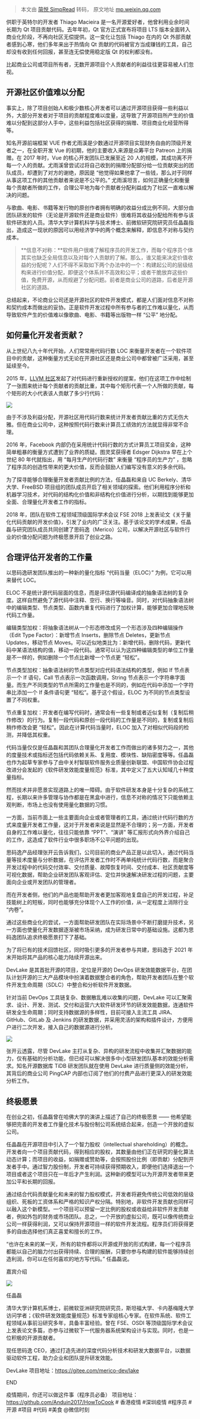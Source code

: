 > 本文由 [简悦 SimpRead](http://ksria.com/simpread/) 转码， 原文地址 [mp.weixin.qq.com](https://mp.weixin.qq.com/s/AJaW_3t4mHMnYCVg1Az2Hg)

供职于英特尔的开发者 Thiago Macieira 是一名开源爱好者，他曾利用业余时间长期为 Qt 项目贡献代码。去年年初，Qt 官方正式宣布将项目 LTS 版本全面转入商业化阶段，不再向社区无偿提供。这一变化让包括 Thiago 在内的 Qt 外部贡献者感到心寒，他们多年来出于热情向 Qt 贡献的代码被官方当成赚钱的工具，自己却没有收到任何回报，甚至连无偿使用稳定版 Qt 的权利都没有。

比起商业公司或项目所有者，无数开源项目个人贡献者的利益往往更容易被人们忽视。

**开源社区价值难以分配**
--------------

事实上，除了项目创始人和极少数核心开发者可以通过开源项目获得一些利益以外，大部分开发者对于项目的贡献程度难以度量，这导致了开源项目所产生的价值难以分配到这部分人手中，这些利益包括社区获得的捐赠、项目商业化经营所得等。

知名开源前端框架 VUE 作者尤雨溪是少数通过开源项目实现财务自由的顶级开发者之一，在全职开发 Vue 的初期，他的主要收入来源是众筹平台 Patreon 上的捐赠。在 2017 年时，Vue 的核心开发团队已发展至近 20 人的规模，其成功离不开每一个人的贡献。尤雨溪曾尝试过将自己收到的捐赠分配部分给一位贡献突出的团队成员，却遭到了对方的谢绝，原因是 “他觉得如果他拿了一些钱，那么对于同样从事这项工作的其他贡献者来说是不公平的。” 尤雨溪坦言，如何正确量化和衡量每个贡献者所做的工作，合理公平地为每个贡献者分配利益成为了社区一直难以解决的问题。

与歌曲、电影、书籍等发行物的原创作者拥有明确的收益分成比例不同，大部分由团队研发的软件（无论是开源软件还是商业软件）很难将其收益分配给所有参与该软件研发的人员。清华大学计算机科学与技术博士、前微软研究院研究员任晶磊指出，造成这一现状的原因可以用经济学中的两个概念来解释，即信息不对称与契约成本。

> **信息不对称：**软件用户很难了解程序员的开发工作，而每个程序员个体其实也缺乏全局信息以及对每个人贡献的了解。那么，谁又能来决定价值收益的分配呢？人们不得不采取如下两个办法中的一个：构建起公司的层级结构来进行价值分配，即便这个体系并不高效和公平；或者干脆放弃这些价值，免费开源，从而规避了分配问题。前者是商业公司的道路，后者是开源社区的道路。

总结起来，不论商业公司还是开源社区的软件开发模式，都是人们面对信息不对称和契约成本而做出的妥协。正是软件开发过程中所有参与者的工作难以量化，从而导致软件产生的价值难以像歌曲、电影、书籍等出版物一样 “公平” 地分配。

**如何量化开发者贡献？**
--------------

从上世纪八九十年代开始，人们常常用代码行数 LOC 来衡量开发者在一个软件项目中的贡献，这种衡量方式无论在开源社区还是商业公司中都曾被广泛采用，甚至延续至今。

2015 年，[LLVM 社区](http://mp.weixin.qq.com/s?__biz=MjM5NzM0MjcyMQ==&mid=2650131123&idx=5&sn=c0ccf93e97ae29303b1bc17205594297&chksm=beda11dd89ad98cb46c7b41a403626d5a8e2c5bd72a5fc47869b1b51c4b2e952e3900bd209be&scene=21#wechat_redirect)发起了对代码进行重新授权的提案，他们在这项工作中绘制了一张图来统计每个贡献者的贡献比重，其中每个矩形代表一个人所做的贡献，每个矩形的大小代表该人贡献了多少行代码：

![](https://mmbiz.qpic.cn/mmbiz_png/dkwuWwLoRK9KGCx2k5wIDoMTcicf460QiaMojdBxubUy2BlCamZriaj6mcSf2SjeSKepAOdW1bZrQicLRNiawfQlrHw/640?wx_fmt=png)

由于不涉及利益分配，开源社区用代码行数来统计开发者贡献比重的方式无伤大雅。但在商业公司中，这种按照代码行数来计算员工绩效的方法就显得非常不合理。

2016 年，Facebook 内部仍在采用统计代码行数的方式计算员工项目奖金，这种简单粗暴的衡量方式遭到了业界的质疑。图灵奖获得者 Edsger Dijkstra 早在上个世纪 80 年代就指出，用 “每月生产的代码行数” 来衡量 “程序员的生产力” ，忽略了程序员的创造性带来的更大价值，反而会鼓励人们编写没有意义的多余代码。

为了探寻能够合理衡量开发者贡献比例的方法，任晶磊和来自 UC Berkely、清华大学、FreeBSD 项目组的团队成员开启了相关领域的探索。他们利用程序分析和机器学习技术，对代码的结构化价值和非结构化价值进行分析，以期找到能够更加全面、合理量化开发者工作的指标。

2018 年，团队在软件工程领域顶级国际学术会议 FSE 2018 上发表论文《关于量化代码贡献的开发价值》，引发了业内的广泛关注。基于该论文的学术成果，任晶磊与研究团队成员共同创建了思码逸（Merico）公司，以解决开源社区与软件行业的价值分配问题为终极愿景开启了创业之路。

**合理评估开发者的工作量**
---------------

以思码逸研发团队推出的一种新的量化指标 “代码当量（ELOC）” 为例，它可以用来替代 LOC。

ELOC 不是统计源代码层面的信息，而是评估源代码编译成的抽象语法树的复杂度。这样自然避免了源代码中注释、空行、换行等噪音。同时，对代码抽象语法树中的编辑类型、节点类型、函数内重复代码进行了加权计算，能够更加合理地反映代码工作量。

编辑类型加权：将抽象语法树从一个形态修改成另一个形态涉及四种编辑操作（Edit Type Factor）：新增节点 Inserts，删除节点 Deletes，更新节点 Updates，移动节点 Moves。可以近似地类比为：新增代码，删除代码，更新代码中某语法结构的值，移动一段代码。通常可以认为这四种编辑类型的单位工作量是不一样的，例如删除一个节点比新增一个节点更 “轻松”。

节点类型加权：抽象语法树的节点类型对应代码语法结构的类型，例如 If 节点表示一个 If 语句，Call 节点表示一次函数调用，String 节点表示一个字符串字面量。而生产不同类型的节点所需的工作量也是不同的，例如在代码中添加一个字符串比添加一个 If 条件语句更 “轻松”。基于这个假设，ELOC 为不同的节点类型设置了不同权重。

节点重复加权：开发者在编写代码时，通常会有一些复制或者近似复制（复制后稍作修改）的行为。复制一段代码和原创一段代码的工作量是不同的，复制或复制后稍作修改会更 “轻松”。因此在计算代码当量时，ELOC 加入了对相似代码段的检测，并降低其权重。

代码当量仅仅是任晶磊和其团队合理量化开发者工作而做出的诸多努力之一，其他的度量技术或指标还包括代码依赖关系、复用度、模块性、缺陷密度等等。任晶磊也作为起草专家参与了由中关村智联软件服务业质量创新联盟、中国软件协会过程改进分会发起的《软件研发效能度量规范》标准，其中定义了五大认知域几十种度量指标。

然而技术并非愿景实现道路上的唯一障碍。由于软件研发本身是十分复杂的系统工程，长期以来许多管理与协作都是在黑盒中进行，信息不对称的情况下只能依赖主观判断，市场上也没有使用量化数据的习惯。

一方面，当前市面上一些主要面向企业或者管理者的工具，通过统计代码行数的方式来度量开发者工作量，这对于开发者来说是显然是不合理的；另一方面，开发者自身的工作难以量化，往往只能依靠 “PPT”、“演讲” 等汇报形式向外界介绍自己的工作，这造成了软件行业中很多职场不公平问题的出现。

思码逸产品经理张开云告诉我们，公司目前的商业产品正是以此切入，通过代码当量等技术度量与分析数据，在评估开发者工作时不再单纯统计代码行数，而是聚合开发过程中的代码交付效率、交付质量、故障恢复时间、交付成本、社区贡献度等可视化数据，帮助企业研发团队客观评估、定位并快速解决研发过程的问题，主要面向企业或开发团队的管理者。

而在开发者侧，他们的产品也能帮助开发者更加客观地复盘自己的开发过程，补足技能树上的短板，同时也能够充分体现个人工作的价值，从一定程度上消除行业 “内卷”。

通过这些商业化的尝试，一方面帮助研发团队在实际场景中不断打磨提升技术，另一方面也使量化开发数据逐渐被市场采纳，成为研发日常中的基础设施。这都为思码逸团队追求终极愿景打下了基础。

为了将已有的技术回馈社区，同时吸引更多的开发者参与共建，思码逸于 2021 年末开始将其产品的核心能力陆续开源出来。

DevLake 是其首批开源的项目，定位是开源的 DevOps 研发效能数据平台，在团队计划开源的三大产品模块中扮演着数据整合者的角色，帮助开发者团队在整个软件开发生命周期（SDLC）中整合和分析软件开发数据。

针对当前 DevOps 工具链复杂、数据散乱难以收集的问题，DevLake 可以汇聚需求、设计、开发、测试、交付和运营六大软件研发环节的研发效能数据，连通软件研发全生命周期；同时支持数据源的多样性，目前可接入主流工具 JIRA、GitHub、GitLab 及 Jenkins 的研发数据，并采用灵活的架构和插件设计，方便用户进行二次开发，接入自己的数据源进行分析。

![](https://mmbiz.qpic.cn/mmbiz_png/dkwuWwLoRK9KGCx2k5wIDoMTcicf460QiaJSuRVVOMgRQlspghMSA6BbPJhr1xSiag1LkG2RGTicuUqicjLAzGN8mPA/640?wx_fmt=png)

张开云透露，尽管 DevLake 主打从复杂、异构的研发流程中收集并汇聚数据的能力，仅有基础的分析功能，但已经可以解决很多中小型研发团队基本的效能分析需求。知名开源数据库 TiDB 研发团队就在使用 DevLake 进行质量侧的效能分析，其背后的商业公司 PingCAP 内部也订阅了他们的付费产品进行更深入的研发效能分析工作。

**终极愿景**
--------

在创业之初，任晶磊曾在哈佛大学的演讲上描述了自己的终极愿景 —— 他希望能够把完善的开发者工作量化技术与股份制公司系统结合起来，创造一个开放的虚拟公司。

任晶磊在开源项目中引入了一个智力股权（intellectual shareholding）的概念。开发者向一个项目贡献代码，得到相应的股权，其数量由他们正在研究的量化算法动态计算；而项目的收益，如捐赠或赞助等，会按照股份比例（即贡献）分配到开发者手中。通过智力股份制，开发者可持续获得预期收入，即便他们选择退出一个项目或者这个项目只在一年后才产生利润。这种新的模型可以为开源开发者带来更加公平和长期的回报。

通过结合代码贡献量化和未来的智力股权模式，开发者将避免传统公司低效的层级组织、死板的工资体系和严格的知识产权分隔。特别地，非软件开发贡献也同样可以融入这个新模型。一个项目可以预留一定比例的股权或收益给非软件开发贡献者，例如外包的财务或市场团队。总之，一个开放的虚拟公司，既可以像传统商业公司一样获得利润，又可以保持开源项目一样的软件开发流程。程序员们将获得更多的自由选择他们真正喜爱和擅长的工作。

“也许在未来的某一天，所有的软件都将以开源或开放的形式构建，每一个程序员都能以自己的脑力付出获得持续、合理的报酬，只要你参与构建的软件能够持续创造利润，你可以在任何喜欢的地方写代码。” 任晶磊说。

嘉宾介绍

![](https://mmbiz.qpic.cn/mmbiz_jpg/dkwuWwLoRK9KGCx2k5wIDoMTcicf460QiaIE0kVFVZIwQnaWG9becu1yW2LicpRibwCnQ3NiaMO0icR1bq7iaTXicfO9Ww/640?wx_fmt=jpeg)

任晶磊

清华大学计算机系博士，前微软亚洲研究院研究员，斯坦福大学、卡内基梅隆大学访问学者；《软件研发效能度量规范》标准专家组核心专家。在软件系统、软件工程领域从事前沿研究多年，具备丰富经验。曾在 FSE、OSDI 等顶级国际学术会议上发表论文多篇，亦参与过微软下一代服务器系统架构设计与实现。同时，也是一位积极的开源贡献者。

现任思码逸 CEO，通过打造先进的深度代码分析技术和研发大数据平台，以数据驱动软件工程，助力企业和团队提升研发效能。

DevLake 项目地址：https://gitee.com/merico-dev/lake

END

疫情期间，你还可以做这件事（程序员必备） 项目地址：https://github.com/Anduin2017/HowToCook # 香港疫情 #深圳疫情 #程序员 # 开源 #项目 #代码 #美食 @微信时刻